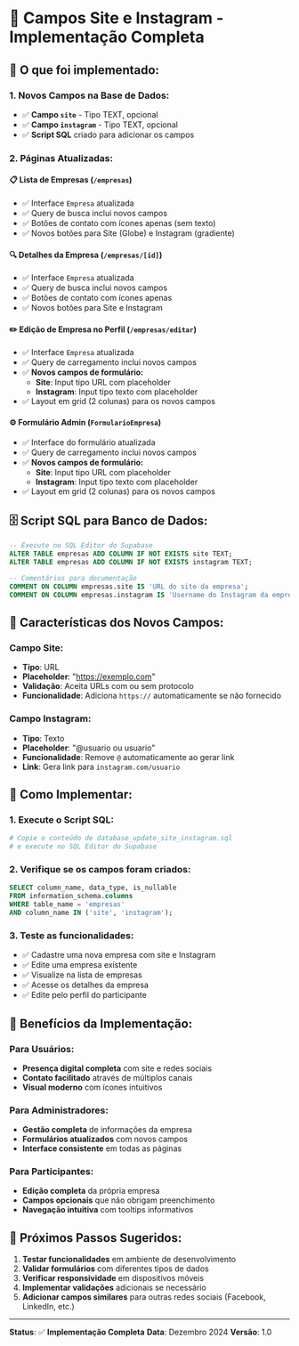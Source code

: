 # 📱 **Campos Site e Instagram - Implementação Completa**

## 🎯 **O que foi implementado:**

### **1. Novos Campos na Base de Dados:**
- ✅ **Campo `site`** - Tipo TEXT, opcional
- ✅ **Campo `instagram`** - Tipo TEXT, opcional
- ✅ **Script SQL** criado para adicionar os campos

### **2. Páginas Atualizadas:**

#### **📋 Lista de Empresas (`/empresas`)**
- ✅ Interface `Empresa` atualizada
- ✅ Query de busca inclui novos campos
- ✅ Botões de contato com ícones apenas (sem texto)
- ✅ Novos botões para Site (Globe) e Instagram (gradiente)

#### **🔍 Detalhes da Empresa (`/empresas/[id]`)**
- ✅ Interface `Empresa` atualizada
- ✅ Query de busca inclui novos campos
- ✅ Botões de contato com ícones apenas
- ✅ Novos botões para Site e Instagram

#### **✏️ Edição de Empresa no Perfil (`/empresas/editar`)**
- ✅ Interface `Empresa` atualizada
- ✅ Query de carregamento inclui novos campos
- ✅ **Novos campos de formulário:**
  - **Site**: Input tipo URL com placeholder
  - **Instagram**: Input tipo texto com placeholder
- ✅ Layout em grid (2 colunas) para os novos campos

#### **⚙️ Formulário Admin (`FormularioEmpresa`)**
- ✅ Interface do formulário atualizada
- ✅ Query de carregamento inclui novos campos
- ✅ **Novos campos de formulário:**
  - **Site**: Input tipo URL com placeholder
  - **Instagram**: Input tipo texto com placeholder
- ✅ Layout em grid (2 colunas) para os novos campos

## 🗄️ **Script SQL para Banco de Dados:**

```sql
-- Execute no SQL Editor do Supabase
ALTER TABLE empresas ADD COLUMN IF NOT EXISTS site TEXT;
ALTER TABLE empresas ADD COLUMN IF NOT EXISTS instagram TEXT;

-- Comentários para documentação
COMMENT ON COLUMN empresas.site IS 'URL do site da empresa';
COMMENT ON COLUMN empresas.instagram IS 'Username do Instagram da empresa (com ou sem @)';
```

## 🎨 **Características dos Novos Campos:**

### **Campo Site:**
- **Tipo**: URL
- **Placeholder**: "https://exemplo.com"
- **Validação**: Aceita URLs com ou sem protocolo
- **Funcionalidade**: Adiciona `https://` automaticamente se não fornecido

### **Campo Instagram:**
- **Tipo**: Texto
- **Placeholder**: "@usuario ou usuario"
- **Funcionalidade**: Remove `@` automaticamente ao gerar link
- **Link**: Gera link para `instagram.com/usuario`

## 🔧 **Como Implementar:**

### **1. Execute o Script SQL:**
```bash
# Copie o conteúdo de database_update_site_instagram.sql
# e execute no SQL Editor do Supabase
```

### **2. Verifique se os campos foram criados:**
```sql
SELECT column_name, data_type, is_nullable 
FROM information_schema.columns 
WHERE table_name = 'empresas' 
AND column_name IN ('site', 'instagram');
```

### **3. Teste as funcionalidades:**
- ✅ Cadastre uma nova empresa com site e Instagram
- ✅ Edite uma empresa existente
- ✅ Visualize na lista de empresas
- ✅ Acesse os detalhes da empresa
- ✅ Edite pelo perfil do participante

## 🎯 **Benefícios da Implementação:**

### **Para Usuários:**
- **Presença digital completa** com site e redes sociais
- **Contato facilitado** através de múltiplos canais
- **Visual moderno** com ícones intuitivos

### **Para Administradores:**
- **Gestão completa** de informações da empresa
- **Formulários atualizados** com novos campos
- **Interface consistente** em todas as páginas

### **Para Participantes:**
- **Edição completa** da própria empresa
- **Campos opcionais** que não obrigam preenchimento
- **Navegação intuitiva** com tooltips informativos

## 🚀 **Próximos Passos Sugeridos:**

1. **Testar funcionalidades** em ambiente de desenvolvimento
2. **Validar formulários** com diferentes tipos de dados
3. **Verificar responsividade** em dispositivos móveis
4. **Implementar validações** adicionais se necessário
5. **Adicionar campos similares** para outras redes sociais (Facebook, LinkedIn, etc.)

---

**Status**: ✅ **Implementação Completa**
**Data**: Dezembro 2024
**Versão**: 1.0
